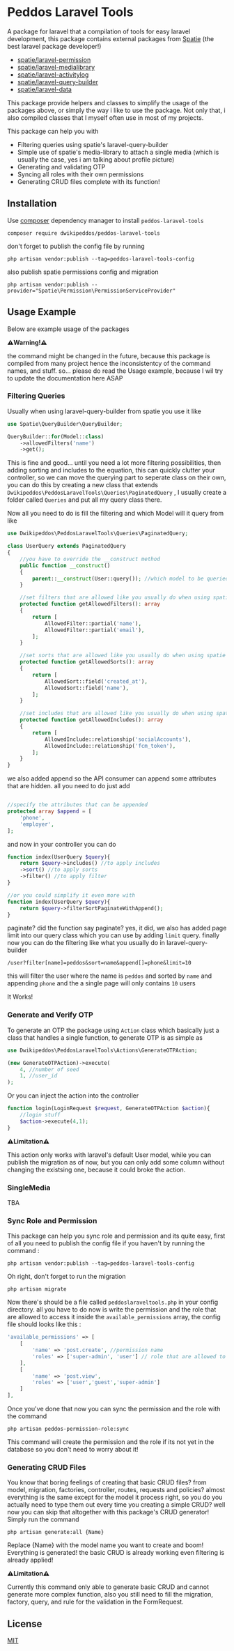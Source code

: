# Peddos Laravel Tools

A package for laravel that a compilation of tools for easy laravel development, this package contains external packages from [Spatie](https://spatie.be/) (the best laravel package developer!)

- [spatie/laravel-permission](https://spatie.be/docs/laravel-permission/v5/introduction)
- [spatie/laravel-medialibrary](https://spatie.be/docs/laravel-medialibrary/v10/introduction)
- [spatie/laravel-activitylog](https://spatie.be/docs/laravel-activitylog/v4/introduction)
- [spatie/laravel-query-builder](https://spatie.be/docs/laravel-query-builder/v5/introduction)
- [spatie/laravel-data](https://spatie.be/docs/laravel-data/v3/introduction)

This package provide helpers and classes to simplify the usage of the packages above, or simply the way i like to use the package. Not only that, i also compiled classes that I myself often use in most of my projects.

This package can help you with

- Filtering queries using spatie's laravel-query-builder
- Simple use of spatie's media-library to attach a single media (which is usually the case, yes i am talking about profile picture)
- Generating and validating OTP
- Syncing all roles with their own permissions
- Generating CRUD files complete with its function!

## Installation

Use [composer](https://getcomposer.org/) dependency manager to install `peddos-laravel-tools`

```
composer require dwikipeddos/peddos-laravel-tools
```

don't forget to publish the config file by running

```
php artisan vendor:publish --tag=peddos-laravel-tools-config
```

also publish spatie permissions config and migration

```
php artisan vendor:publish --provider="Spatie\Permission\PermissionServiceProvider"
```

## Usage Example

Below are example usage of the packages

**⚠️Warning!⚠️**

the command might be changed in the future, because this package is compiled from many project hence the inconsistentcy of the command names, and stuff. so... please do read the Usage example, because I wil try to update the documentation here ASAP

### Filtering Queries

Usually when using laravel-query-builder from spatie you use it like

```php
use Spatie\QueryBuilder\QueryBuilder;

QueryBuilder::for(Model::class)
    ->allowedFilters('name')
    ->get();
```

This is fine and good... until you need a lot more filtering possibilities, then adding sorting and includes to the equation, this can quickly clutter your controller, so we can move the querying part to seperate class on their own, you can do this by creating a new class that extends `Dwikipeddos\PeddosLaravelTools\Queries\PaginatedQuery` , I usually create a folder called `Queries` and put all my query class there.

Now all you need to do is fill the filtering and which Model will it query from like

```php
use Dwikipeddos\PeddosLaravelTools\Queries\PaginatedQuery;

class UserQuery extends PaginatedQuery
{
    //you have to override the __construct method
    public function __construct()
    {
        parent::__construct(User::query()); //which model to be queried for
    }

    //set filters that are allowed like you usually do when using spatie query builder
    protected function getAllowedFilters(): array
    {
        return [
            AllowedFilter::partial('name'),
            AllowedFilter::partial('email'),
        ];
    }

    //set sorts that are allowed like you usually do when using spatie query builder
    protected function getAllowedSorts(): array
    {
        return [
            AllowedSort::field('created_at'),
            AllowedSort::field('name'),
        ];
    }

    //set includes that are allowed like you usually do when using spatie query builder
    protected function getAllowedIncludes(): array
    {
        return [
            AllowedInclude::relationship('socialAccounts'),
            AllowedInclude::relationship('fcm_token'),
        ];
    }
}
```

we also added append so the API consumer can append some attributes that are hidden.
all you need to do just add

```php

//specify the attributes that can be appended
protected array $append = [
    'phone',
    'employer',
];
```

and now in your controller you can do

```php
function index(UserQuery $query){
    return $query->includes() //to apply includes
    ->sort() //to apply sorts
    ->filter() //to apply filter
}

//or you could simplify it even more with
function index(UserQuery $query){
    return $query->filterSortPaginateWithAppend();
}
```

paginate? did the function say paginate? yes, it did, we also has added page limit into our query class which you can use by adding `limit` query.
finally now you can do the filtering like what you usually do in laravel-query-builder

```
/user?filter[name]=peddos&sort=name&append[]=phone&limit=10
```

this will filter the user where the name is `peddos` and sorted by `name` and appending `phone` and the a single page will only contains `10` users

It Works!

### Generate and Verify OTP

To generate an OTP the package using `Action` class which basically just a class that handles a single function, to generate OTP is as simple as

```php
use Dwikipeddos\PeddosLaravelTools\Actions\GenerateOTPAction;

(new GenerateOTPAction)->execute(
    4, //number of seed
    1, //user_id
);
```

Or you can inject the action into the controller

```php
function login(LoginRequest $request, GenerateOTPAction $action){
    //login stuff
    $action->execute(4,1);
}
```

**⚠️Limitation⚠️**

This action only works with laravel's default User model, while you can publish the migration as of now, but you can only add some column without changing the existsing one, because it could broke the action.

### SingleMedia

TBA

### Sync Role and Permission

This package can help you sync role and permission and its quite easy, first of all you need to publish the config file if you haven't by running the command :

```
php artisan vendor:publish --tag=peddos-laravel-tools-config
```

Oh right, don't forget to run the migration

```
php artisan migrate
```

Now there's should be a file called `peddoslaraveltools.php` in your config directory. all you have to do now is write the permission and the role that are allowed to access it inside the `available_permissions` array, the config file should looks like this :

```php
'available_permissions' => [
    [
        'name' => 'post.create', //permission name
        'roles' => ['super-admin', 'user'] // role that are allowed to access said permission
    ],
    [
        'name' => 'post.view',
        'roles' => ['user','guest','super-admin']
    ]
],
```

Once you've done that now you can sync the permission and the role with the command

```
php artisan peddos-permission-role:sync
```

This command will create the permission and the role if its not yet in the database so you don't need to worry about it!

### Generating CRUD Files

You know that boring feelings of creating that basic CRUD files? from model, migration, factories, controller, routes, requests and policies? almost everything is the same except for the model it process right, so you do you actually need to type them out every time you creating a simple CRUD? well now you can skip that altogether with this package's CRUD generator! Simply run the command

```
php artisan generate:all {Name}
```

Replace {Name} with the model name you want to create and boom! Everything is generated! the basic CRUD is already working even filtering is already applied!

**⚠️Limitation⚠️**

Currently this command only able to generate basic CRUD and cannot generate more complex function, also you still need to fill the migration, factory, query, and rule for the validation in the FormRequest.

## License

[MIT](https://choosealicense.com/licenses/mit/)
